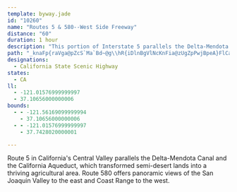 ```yaml
---
template: byway.jade
id: "10260"
name: "Routes 5 & 580--West Side Freeway"
distance: "60"
duration: 1 hour
description: "This portion of Interstate 5 parallels the Delta-Mendota Canal and the California Aqueduct, which transformed semi-desert lands into a thriving agricultural area."
path: "_knaFp{raVga@pZcS`Ma`Bd~@g\\hR{iDlnBgVlNcKnFia@zUgZpPwjBpeA}FlCaGxBeM~CovFd~@eCXiO`Cs@\\{wArUoMlBwj@pJgbHliAuShEkIxBu]rHuKjCgMfC}DdA}[tHqSfE_UnFwm@dNuIxB}SlEuJbCmLjCwFdAqIxBcF`Ay}@zSyc@nJwa@rJ{ItCgF|BqOpIuU`Oe{@fh@ga@`Wkb@~V{P~HugCzbA_NpGmJ|Fe_@lVe~@nm@}ErCyRnMyH~FyHbHupCjqCqIhIo\\h]gH|Iuv@xjAsQlUscDn`Eir@laAODoAdBoqFdzHeq@x_AgLtOwHlLaJvMys@~bA{y@zkAym@l{@iJbOeCnEaFjJam@nkAexAvqC{IjQwz@|`Bs{@vcBiXfh@uRx_@eBxC}BzEydDvpGuF~KuBtDqcB|dDmEfHmFhH}lA`uA}VpZkJhMoRfVsBfD"
designations: 
  - California State Scenic Highway
states: 
  - CA
ll: 
  - -121.01576999999997
  - 37.10656000000006
bounds: 
  - - -121.56169099999994
    - 37.10656000000006
  - - -121.01576999999997
    - 37.7428020000001

---
```


<p>Route 5 in California's Central Valley parallels the Delta-Mendota Canal and the California Aqueduct, which transformed semi-desert lands into a thriving agricultural area.  Route 580 offers panoramic views of the San Joaquin Valley to the east and Coast Range to the west.</p>